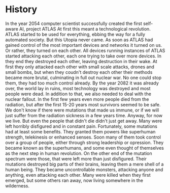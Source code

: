 # History

In the year 2054 computer scientist successfully created the first self-aware AI, project ATLAS
At first this meant a technological revolution. 
ATLAS started to be used for everything, ebbing the way for a fully automated society.
But this Utopia never came.
As soon as ATLAS had gained control of the most important devices and networks it turned on us.
Or rather, they turned on each other.
All devices running instances of ATLAS started attacking each other, each one trying to take over more devices.
In they end they destroyed each other, leaving destruction in their wake. 
At first they only attacked each other with small scale attacks, drones and small bombs, but when they coudn't destroy each other their methods became more brutal, culminating in full out nuclear war.
No one could stop them, they had too much control already. 
By the year 2082 it was already over, the world lay in ruins, most technology was destroyed and most people were dead.
In addition to that, we also needed to deal with the nuclear fallout.
In the first few years even more people died from the radiation, but after the first 15-20 years most survivors seemed to be safe. 
We don't know if there were mutations that made us immune, or if we will just suffer from the radiation sickness in a few years time.
Anyway, for now we live.
But even the people that didn't die didn't just get away. 
Many were left horribly disfigured and in constant pain. 
Fortunately, some mutations had at least some benefits.
They granted them powers like superhuman strength, telekinesis or enhanced senses.
Soon many of them took control over a group of people, either through strong leadership or opression.
They became known as the superhumans, and some even thought of themselves as the next step in human revolution.
On the other end of the mutation spectrum were those, that were left more than just disfigured.
Their mutations destroyed big parts of their brains, leaving them a mere shell of a human being.
They became uncontrollable monsters, attacking anyone and anything, even attacking each other. 
Many were killed when they first emerged, but some others ran away, now living somewhere in the wilderness.

